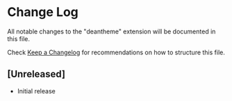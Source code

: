 # Change Log

All notable changes to the "deantheme" extension will be documented in this file.

Check [Keep a Changelog](http://keepachangelog.com/) for recommendations on how to structure this file.

## [Unreleased]

- Initial release
